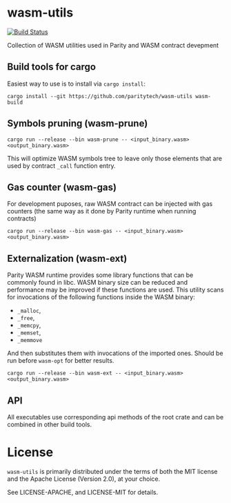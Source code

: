 # wasm-utils

[![Build Status](https://travis-ci.org/paritytech/wasm-utils.svg?branch=master)](https://travis-ci.org/paritytech/wasm-utils)

Collection of WASM utilities used in Parity and WASM contract devepment

## Build tools for cargo

Easiest way to use is to install via `cargo install`:

```
cargo install --git https://github.com/paritytech/wasm-utils wasm-build
```

## Symbols pruning (wasm-prune)

```
cargo run --release --bin wasm-prune -- <input_binary.wasm> <output_binary.wasm>
```

This will optimize WASM symbols tree to leave only those elements that are used by contract `_call` function entry.

## Gas counter (wasm-gas)

For development puposes, raw WASM contract can be injected with gas counters (the same way as it done by Parity runtime when running contracts)

```
cargo run --release --bin wasm-gas -- <input_binary.wasm> <output_binary.wasm>
```

## Externalization (wasm-ext)

Parity WASM runtime provides some library functions that can be commonly found in libc. WASM binary size can be reduced and performance may be improved if these functions are used. This utility scans for invocations of the following functions inside the WASM binary:
- `_malloc`,
- `_free`,
- `_memcpy`,
- `_memset`,
- `_memmove`

And then substitutes them with invocations of the imported ones. Should be run before `wasm-opt` for better results.

```
cargo run --release --bin wasm-ext -- <input_binary.wasm> <output_binary.wasm>
```

## API

All executables use corresponding api methods of the root crate and can be combined in other build tools.

# License

`wasm-utils` is primarily distributed under the terms of both the MIT
license and the Apache License (Version 2.0), at your choice.

See LICENSE-APACHE, and LICENSE-MIT for details.
